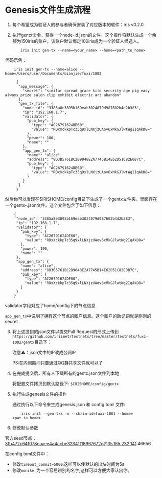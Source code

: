 # Genesis文件生成流程


1. 每个希望成为验证人的参与者确保安装了对应版本的软件：iris v0.2.0

2. 执行gentx命令，获得一个node-id.json的文件。这个操作将默认生成一个余额为150iris的账户，该账户默认绑定100iris成为一个验证人候选人。

```
       iris init gen-tx --name=<your_name> --home=<path_to_home>
```
   代码示例：
   ```
       iris init gen-tx --name=alice --home=/Users/user/Documents/bianjie/fuxi/1002
  ```

  ```
       {
        "app_message": {
          "secret": "similar spread grace kite security age pig easy always prize salon clip exhibit electric art abandon"
        },
        "gen_tx_file": {
          "node_id": "3385a8e3895b169eab3024079d987602b4d2b383",
          "ip": "192.168.1.7",
          "validator": {
            "pub_key": {
              "type": "AC26791624DE60",
              "value": "RDxXckkpTc35q9xlLNXjzUAov6xMkGJlwtWg2IqAkD8="
            },
            "power": 100,
            "name": ""
          },
          "app_gen_tx": {
            "name": "alice",
            "address": "8D3B5761BC2B9048E2A7745B14E62D51C82E0B7C",
            "pub_key": {
              "type": "AC26791624DE60",
              "value": "RDxXckkpTc35q9xlLNXjzUAov6xMkGJlwtWg2IqAkD8="
            }
          }
        }
       }
  ```
然后你可以发现在$IRISHOME/config目录下生成了一个gentx文件夹。里面存在一个gentx-<node-ID>.json文件。这个文件包含了如下信息：

   ```
       {
        "node_id": "3385a8e3895b169eab3024079d987602b4d2b383",
        "ip": "192.168.1.7",
        "validator": {
          "pub_key": {
            "type": "AC26791624DE60",
            "value": "RDxXckkpTc35q9xlLNXjzUAov6xMkGJlwtWg2IqAkD8="
          },
          "power": 100,
          "name": ""
        },
        "app_gen_tx": {
          "name": "alice",
          "address": "8D3B5761BC2B9048E2A7745B14E62D51C82E0B7C",
          "pub_key": {
            "type": "AC26791624DE60",
            "value": "RDxXckkpTc35q9xlLNXjzUAov6xMkGJlwtWg2IqAkD8="
          }
        }
       }
  ```
   validator字段对应了home/config下的节点信息

   `app_gen_tx`中说明了拥有这个节点的账户信息。这个账户的助记词就是刚刚的secret

3. 将上述提到的json文件以提交Pull Request的形式上传到`https://github.com/irisnet/testnets/tree/master/testnets/fuxi-1002/gentx`目录下：

   注意⚠️：json文中的IP改成公网IP

   PS:在内侧期间只要通过QQ群共享文件就可以了

4. 在完成提交后，所有人下载所有的gentx.json文件到本地

   将配置文件拷贝到默认路径下: `$IRISHOME/config/gentx`

5. 执行生成genesis文件的操作

   通过执行以下命令来生成genesis.json 和 config.toml 文件:
   ```
       iris init --gen-txs -o --chain-id=fuxi-1001 --home=<pat_to_home>
   ```


6. 修改默认参数
  
  官方seed节点：3fb472c641078eaaee4a4acbe32841f18967672c@35.165.232.141:46656

  在config.toml文件中：
  * 修改`timeout_commit=5000`,这样可以使默认的出块时间为5s
  * 修改`moniker`为一个容易辨别的名字,这样可以方便大家认出你。




